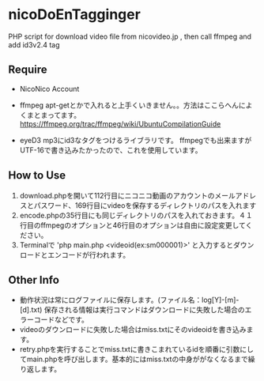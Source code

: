 nicoDoEnTagginger
=================

PHP script for download video file from nicovideo.jp , then call ffmpeg and add id3v2.4 tag

Require
--------
* NicoNico Account

* ffmpeg
apt-getとかで入れると上手くいきません。。方法はここらへんによくまとまってます。
<https://ffmpeg.org/trac/ffmpeg/wiki/UbuntuCompilationGuide>

* eyeD3
mp3にid3なタグをつけるライブラリです。 ffmpegでも出来ますがUTF-16で書き込みたかったので、これを使用しています。

How to Use
----------
1. download.phpを開いて112行目にニコニコ動画のアカウントのメールアドレスとパスワード、169行目にvideoを保存するディレクトリのパスを入れます
2. encode.phpの35行目にも同じディレクトリのパスを入れておきます。４１行目のffmpegのオプションと46行目のオプションは自由に設定変更してください。
3. Terminalで 'php main.php &lt;videoid(ex:sm000001)&gt;' と入力するとダウンロードとエンコードが行われます。

Other Info
----------
* 動作状況は常にログファイルに保存します。(ファイル名：log[Y]-[m]-[d].txt)
		  保存される情報は実行コマンドはダウンロードに失敗した場合のエラーコードなどです。
* videoのダウンロードに失敗した場合はmiss.txtにそのvideoidを書き込みます。
* retry.phpを実行することでmiss.txtに書きこまれているidを順番に引数にしてmain.phpを呼び出します。基本的にはmiss.txtの中身ががなくなるまで繰り返します。
